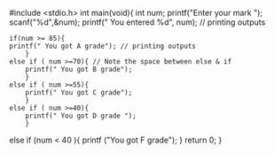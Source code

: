 
#include <stdio.h>
int main(void){
int num;
printf("Enter your mark ");
scanf("%d",&num);
printf(" You entered %d", num); // printing outputs

	if(num >= 85){
	printf(" You got A grade"); // printing outputs
		}
	else if ( num >=70){ // Note the space between else & if
		printf(" You got B grade");
		}
	else if ( num >=55){
		printf(" You got C grade");
		}
	else if ( num >=40){
		printf(" You got D grade ");
		}
else if (num < 40 ){
     printf ("You got F grade");
}
return 0;
}
